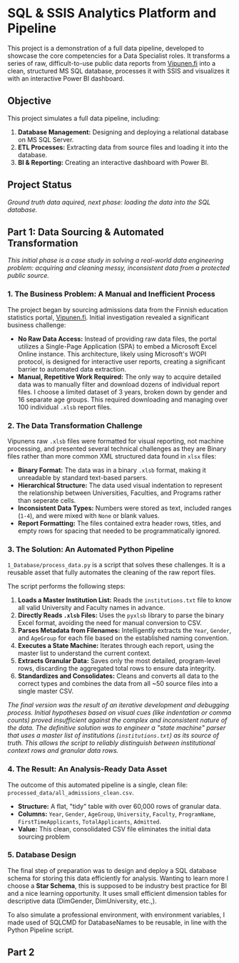 # SQL & SSIS Analytics Platform and Pipeline
This project is a demonstration of a full data pipeline, developed to showcase the core competencies for a Data Specialist roles. It transforms a series of raw, difficult-to-use public data reports from [Vipunen.fi](https://vipunen.fi/en-gb/) into a clean, structured MS SQL database, processes it with SSIS and visualizes it with an interactive Power BI dashboard.


## Objective

This project simulates a full data pipeline, including:
1.  **Database Management:** Designing and deploying a relational database on MS SQL Server.
2.  **ETL Processes:** Extracting data from source files and loading it into the database.
3.  **BI & Reporting:** Creating an interactive dashboard with Power BI.

## Project Status

*Ground truth data aquired, next phase: loading the data into the SQL database.*

## Part 1: Data Sourcing & Automated Transformation

*This initial phase is a case study in solving a real-world data engineering problem: acquiring and cleaning messy, inconsistent data from a protected public source.*

### 1. The Business Problem: A Manual and Inefficient Process

The project began by sourcing admissions data from the Finnish education statistics portal, [Vipunen.fi](https://vipunen.fi/en-gb/). Initial investigation revealed a significant business challenge:

*   **No Raw Data Access:** Instead of providing raw data files, the portal utilizes a Single-Page Application (SPA) to embed a Microsoft Excel Online instance. This architecture, likely using Microsoft's WOPI protocol, is designed for interactive user reports, creating a significant barrier to automated data extraction.
*   **Manual, Repetitive Work Required:** The only way to acquire detailed data was to manually filter and download dozens of individual report files. I choose a limited dataset of 3 years, broken down by gender and 16 separate age groups. This required downloading and managing over 100 individual `.xlsb` report files.

### 2. The Data Transformation Challenge

Vipunens raw `.xlsb` files were formatted for visual reporting, not machine processing, and presented several technical challenges as they are Binary files rather than more common XML structured data found in `xlsx` files:

*   **Binary Format:** The data was in a binary `.xlsb` format, making it unreadable by standard text-based parsers.
*   **Hierarchical Structure:** The data used visual indentation to represent the relationship between Universities, Faculties, and Programs rather than seperate cells.
*   **Inconsistent Data Types:** Numbers were stored as text, included ranges (`1-4`), and were mixed with `None` or blank values.
*   **Report Formatting:** The files contained extra header rows, titles, and empty rows for spacing that needed to be programmatically ignored.

### 3. The Solution: An Automated Python Pipeline

`1_Database/process_data.py` is a script that solves these challenges. It is a reusable asset that fully automates the cleaning of the raw report files.

The script performs the following steps:
1.  **Loads a Master Institution List:** Reads the `institutions.txt` file to know all valid University and Faculty names in advance.
2.  **Directly Reads `.xlsb` Files:** Uses the `pyxlsb` library to parse the binary Excel format, avoiding the need for manual conversion to CSV.
3.  **Parses Metadata from Filenames:** Intelligently extracts the `Year`, `Gender`, and `AgeGroup` for each file based on the established naming convention.
4.  **Executes a State Machine:** Iterates through each report, using the master list to understand the current context.
5.  **Extracts Granular Data:** Saves only the most detailed, program-level rows, discarding the aggregated total rows to ensure data integrity.
6.  **Standardizes and Consolidates:** Cleans and converts all data to the correct types and combines the data from all ~50 source files into a single master CSV.

*The final version was the result of an iterative development and debugging process. Initial hypotheses based on visual cues (like indentation or comma counts) proved insufficient against the complex and inconsistent nature of the data. The definitive solution was to engineer a "state machine" parser that uses a master list of institutions (`institutions.txt`) as its source of truth. This allows the script to reliably distinguish between institutional context rows and granular data rows.*

### 4. The Result: An Analysis-Ready Data Asset

The outcome of this automated pipeline is a single, clean file: `processed_data/all_admissions_clean.csv`.

*   **Structure:** A flat, "tidy" table with over 60,000 rows of granular data.
*   **Columns:** `Year`, `Gender`, `AgeGroup`, `University`, `Faculty`, `ProgramName`, `FirstTimeApplicants`, `TotalApplicants`, `Admitted`.
*   **Value:** This clean, consolidated CSV file eliminates the initial data sourcing problem

### 5. Database Design

The final step of preparation was to design and deploy a SQL database schema for storing this data efficiently for analysis. Wanting to learn more I choose a **Star Schema**, this is supposed to be industry best practice for BI and a nice learning opportunity. It uses small efficient dimension tables for descriptive data (DimGender, DimUniversity, etc.,).

To also simulate a professional environment, with environment variables, I made used of SQLCMD for DatabaseNames to be reusable, in line with the Python Pipeline script.

## Part 2